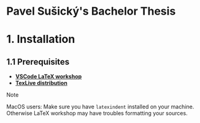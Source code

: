 # Pavel Sušický's Bachelor Thesis

# 1. Installation

## 1.1 Prerequisites

- [**VSCode LaTeX workshop**](https://marketplace.visualstudio.com/items?itemName=James-Yu.latex-workshop)
- [**TexLive distribution**](https://tug.org/texlive/)

> [!NOTE]
> MacOS users: Make sure you have `latexindent` installed on your machine. Otherwise LaTeX workshop may have troubles formatting your sources.
